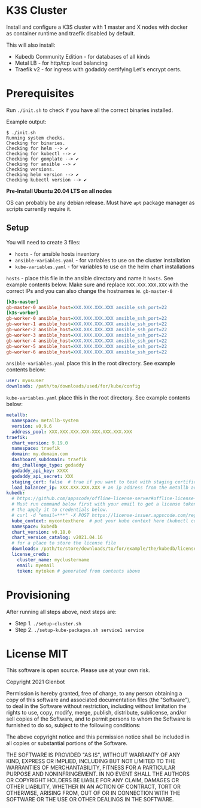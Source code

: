 # K3S Cluster

Install and configure a K3S cluster with 1 master and X nodes with docker as container runtime and traefik disabled by default.

This will also install:

* Kubedb Community Edition - for databases of all kinds 
* Metal LB - for http/tcp load balancing
* Traefik v2 - for ingress with godaddy certifying Let's encrypt certs.

# Prerequisites

Run `./init.sh` to check if you have all the correct binaries installed.

Example output:

```shell
$ ./init.sh
Running system checks.
Checking for binaries.
Checking for helm --> ✔
Checking for kubectl --> ✔
Checking for gomplate --> ✔
Checking for ansible --> ✔
Checking versions.
Checking helm version --> ✔
Checking kubectl version --> ✔
```

**Pre-Install Ubuntu 20.04 LTS on all nodes**

OS can probably be any debian release. Must have `apt` package manager as scripts currently require it.

## Setup

You will need to create 3 files:

* `hosts` - for ansible hosts inventory
* `ansible-variables.yaml` - for variables to use on the cluster installation
* `kube-variables.yaml` - for variables to use on the helm chart installations

`hosts` - place this file in the ansible directory and name it `hosts`. See example contents below. Make sure and replace `XXX.XXX.XXX.XXX` with the correct IPs and you can also change the hostnames ie. `gb-master-0`

```ini
[k3s-master]
gb-master-0 ansible_host=XXX.XXX.XXX.XXX ansible_ssh_port=22
[k3s-worker]
gb-worker-0 ansible_host=XXX.XXX.XXX.XXX ansible_ssh_port=22
gb-worker-1 ansible_host=XXX.XXX.XXX.XXX ansible_ssh_port=22
gb-worker-2 ansible_host=XXX.XXX.XXX.XXX ansible_ssh_port=22
gb-worker-3 ansible_host=XXX.XXX.XXX.XXX ansible_ssh_port=22
gb-worker-4 ansible_host=XXX.XXX.XXX.XXX ansible_ssh_port=22
gb-worker-5 ansible_host=XXX.XXX.XXX.XXX ansible_ssh_port=22
gb-worker-6 ansible_host=XXX.XXX.XXX.XXX ansible_ssh_port=22
```

`ansible-variables.yaml` place this in the root directory. See example contents below:

```yaml
user: myosuser
downloads: /path/to/downloads/used/for/kube/config
```

`kube-variables.yaml` place this in the root directory. See example contents below:

```yaml
metallb:
  namespace: metallb-system
  version: v0.9.6
  address_pool: XXX.XXX.XXX.XXX-XXX.XXX.XXX.XXX
traefik:
  chart_version: 9.19.0
  namespace: traefik
  domain: my.domain.com
  dashboard_subdomain: traefik
  dns_challenge_type: godaddy
  godaddy_api_key: XXXX
  godaddy_api_secret: XXX
  staging_cert: false  # true if you want to test with staging certificates from let's encrypt
  load_balancer_ip: XXX.XXX.XXX.XXX # an ip address from the metallb address pool above
kubedb:
  # https://github.com/appscode/offline-license-server#offline-license-server
  # Must run command below first with your email to get a license token and
  # the apply it to credentials below.
  # curl -d "email=***" -X POST https://license-issuer.appscode.com/register
  kube_context: mycontexthere  # put your kube context here (kubectl config current-context)
  namespace: kubedb
  chart_version: v0.18.0
  chart_version_catalog: v2021.04.16
  # for a place to store the license file
  downloads: /path/to/store/downloads/to/for/example/the/kubedb/license/file
  license_creds:
    cluster_name: myclustername
    email: myemail
    token: mytoken # generated from contents above
```

# Provisioning

After running all steps above, next steps are:

* Step 1. `./setup-cluster.sh`
* Step 2. `./setup-kube-packages.sh service1 service`
# License MIT

This software is open source. Please use at your own risk.

Copyright 2021 Glenbot

Permission is hereby granted, free of charge, to any person obtaining a copy of this software and associated documentation files (the "Software"), to deal in the Software without restriction, including without limitation the rights to use, copy, modify, merge, publish, distribute, sublicense, and/or sell copies of the Software, and to permit persons to whom the Software is furnished to do so, subject to the following conditions:

The above copyright notice and this permission notice shall be included in all copies or substantial portions of the Software.

THE SOFTWARE IS PROVIDED "AS IS", WITHOUT WARRANTY OF ANY KIND, EXPRESS OR IMPLIED, INCLUDING BUT NOT LIMITED TO THE WARRANTIES OF MERCHANTABILITY, FITNESS FOR A PARTICULAR PURPOSE AND NONINFRINGEMENT. IN NO EVENT SHALL THE AUTHORS OR COPYRIGHT HOLDERS BE LIABLE FOR ANY CLAIM, DAMAGES OR OTHER LIABILITY, WHETHER IN AN ACTION OF CONTRACT, TORT OR OTHERWISE, ARISING FROM, OUT OF OR IN CONNECTION WITH THE SOFTWARE OR THE USE OR OTHER DEALINGS IN THE SOFTWARE.
